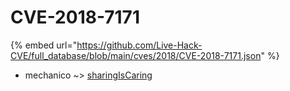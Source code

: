 # CVE-2018-7171
{% embed url="https://github.com/Live-Hack-CVE/full_database/blob/main/cves/2018/CVE-2018-7171.json" %}

* mechanico ~> [sharingIsCaring](https://www.alice-snow.ru/2018/database/cve-2018-7171/sharingiscaring-mechanico)